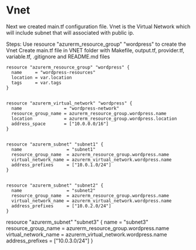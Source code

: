 # Vnet 
Next we created main.tf configuration file. Vnet is the Virtual Network which will include subnet that will associated with public ip. 

Steps: 
Use resource "azurerm_resource_group" "wordpress" to create the Vnet
Create main.tf file in VNET folder with Makefile, output.tf, provider.tf, variable.tf, .gitignore and README.md files 

```
resource "azurerm_resource_group" "wordpress" {
  name     = "wordpress-resources"
  location = var.location
  tags     = var.tags
}


resource "azurerm_virtual_network" "wordpress" {
  name                = "wordpress-network"
  resource_group_name = azurerm_resource_group.wordpress.name
  location            = azurerm_resource_group.wordpress.location
  address_space       = ["10.0.0.0/16"]
}


resource "azurerm_subnet" "subnet1" {
  name                 = "subnet1"
  resource_group_name  = azurerm_resource_group.wordpress.name
  virtual_network_name = azurerm_virtual_network.wordpress.name
  address_prefixes     = ["10.0.1.0/24"]
}


resource "azurerm_subnet" "subnet2" {
  name                 = "subnet2"
  resource_group_name  = azurerm_resource_group.wordpress.name
  virtual_network_name = azurerm_virtual_network.wordpress.name
  address_prefixes     = ["10.0.2.0/24"]
}
```
resource "azurerm_subnet" "subnet3" {
  name                 = "subnet3"
  resource_group_name  = azurerm_resource_group.wordpress.name
  virtual_network_name = azurerm_virtual_network.wordpress.name
  address_prefixes     = ["10.0.3.0/24"]
}
